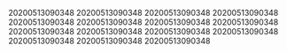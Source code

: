 20200513090348
20200513090348
20200513090348
20200513090348
20200513090348
20200513090348
20200513090348
20200513090348
20200513090348
20200513090348
20200513090348
20200513090348
20200513090348
20200513090348
20200513090348
